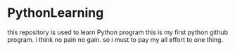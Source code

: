 # PythonLearning
this repository is used to learn Python program
this is  my first python github program.
i think no pain no gain.
so i must to pay my all effort to one thing.
